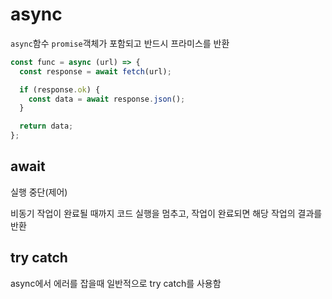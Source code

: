 # async

`async`함수 `promise`객체가 포함되고 반드시 프라미스를 반환

```js
const func = async (url) => {
  const response = await fetch(url);

  if (response.ok) {
    const data = await response.json();
  }

  return data;
};
```

## await
실행 중단(제어)

비동기 작업이 완료될 때까지 코드 실행을 멈추고, 작업이 완료되면 해당 작업의 결과를 반환

## try catch

async에서 에러를 잡을때 일반적으로 try catch를 사용함

<!-- ```js
const func = async (url) => {
  try {
    const response = await fetch(url);

    if (response.ok) {
      const data = await response.json();

      return data;
    }
  } catch (error) {
    console.error('에러:', error);
  }
};
``` -->
